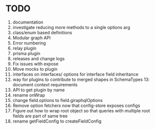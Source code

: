 # TODO

1. documentation
2. investigate reducing more methods to a single options arg
3. class/enum based definitions
4. Modular graph API
5. Error numbering
6. relay plugin
7. prisma plugin
8. releases and change logs
9. Fix issues with expose
10. Move mocks to plugin
11. interfaces on interfaces/ options for interface field inheritance
12. way for plugins to contribute to merged shapes in SchemaTypes 13: document context requirements
13. API to get plugin by name
14. rename onWrap
15. change field.options to field.giraphqlOptions
16. Remove option fetchers now that config-store exposes configs
17. Figure out how to wrap root object so that queries with multiple root fields are part of same
    tree
18. rename getFieldConfig to createFieldConfig
